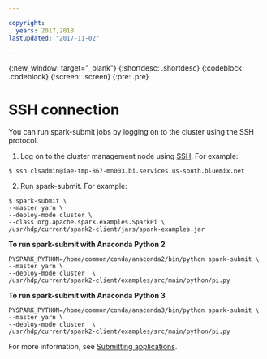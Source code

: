 ```yaml
---

copyright:
  years: 2017,2018
lastupdated: "2017-11-02"

---
```


<!-- Attribute definitions -->
{:new_window: target="_blank"}
{:shortdesc: .shortdesc}
{:codeblock: .codeblock}
{:screen: .screen}
{:pre: .pre}

# SSH connection

You can run spark-submit jobs by logging on to the cluster  using the SSH protocol.


1. Log on to the cluster management node using [SSH](./Connect-using-SSH.html). For example:
  ```
  $ ssh clsadmin@iae-tmp-867-mn003.bi.services.us-south.bluemix.net
  ```

2. Run spark-submit. For example:
  ```
  $ spark-submit \
  --master yarn \
  --deploy-mode cluster \
  --class org.apache.spark.examples.SparkPi \
  /usr/hdp/current/spark2-client/jars/spark-examples.jar
  ```

**To run spark-submit with Anaconda Python 2**

  ```
  PYSPARK_PYTHON=/home/common/conda/anaconda2/bin/python spark-submit \
  --master yarn \
  --deploy-mode cluster  \
  /usr/hdp/current/spark2-client/examples/src/main/python/pi.py
  ```

**To run spark-submit with Anaconda Python 3**

  ```
  PYSPARK_PYTHON=/home/common/conda/anaconda3/bin/python spark-submit \
  --master yarn \
  --deploy-mode cluster  \
  /usr/hdp/current/spark2-client/examples/src/main/python/pi.py
```

For more information, see [Submitting applications](http://spark.apache.org/docs/latest/submitting-applications.html).
